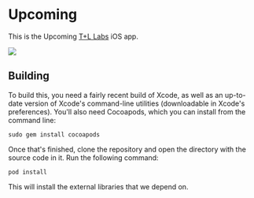 Upcoming
========

This is the Upcoming [T+L Labs](http://s.tnlx.co/10zqDgr) iOS app.

![](http://f.cl.ly/items/13382x1h281p3N0r213W/githubImage.jpg)

Building
----------------

To build this, you need a fairly recent build of Xcode, as well as an up-to-date version of Xcode's command-line utilities (downloadable in Xcode's preferences). You'll also need Cocoapods, which you can install from the command line:

    sudo gem install cocoapods 

Once that's finished, clone the repository and open the directory with the source code in it. Run the following command:

    pod install

This will install the external libraries that we depend on. 
